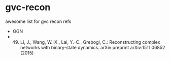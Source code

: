 # gvc-recon
awesome list for gvc recon refs

- GGN
- 49. Li, J., Wang, W.-X., Lai, Y.-C., Grebogi, C.: Reconstructing complex networks with binary-state dynamics.
arXiv preprint arXiv:1511.06852 (2015)
